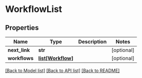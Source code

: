 # WorkflowList

## Properties
Name | Type | Description | Notes
------------ | ------------- | ------------- | -------------
**next_link** | **str** |  | [optional] 
**workflows** | [**list[Workflow]**](Workflow.md) |  | [optional] 

[[Back to Model list]](../README.md#documentation-for-models) [[Back to API list]](../README.md#documentation-for-api-endpoints) [[Back to README]](../README.md)


